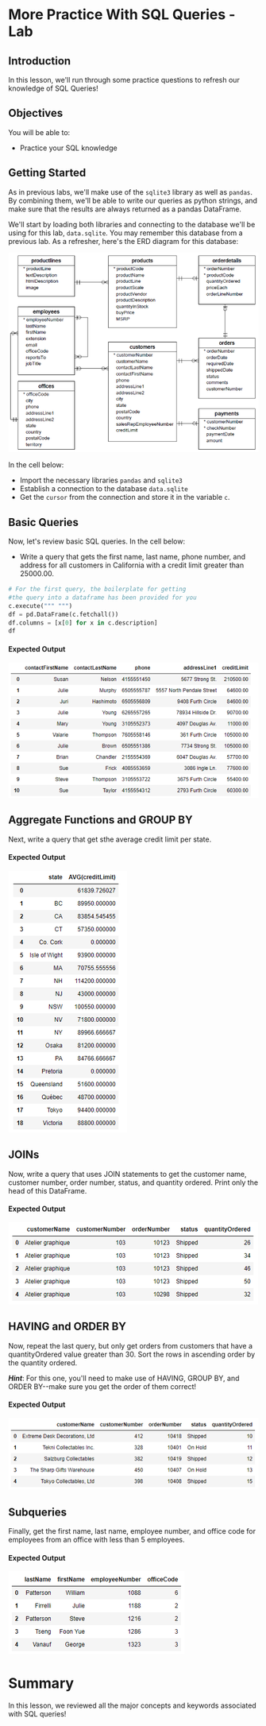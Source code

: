
# More Practice With SQL Queries - Lab

## Introduction

In this lesson, we'll run through some practice questions to refresh our knowledge of SQL Queries!

## Objectives

You will be able to:
- Practice your SQL knowledge


## Getting Started

As in previous labs, we'll make use of the `sqlite3` library as well as `pandas`. By combining them, we'll be able to write our queries as python strings, and make sure that the results are always returned as a pandas DataFrame. 

We'll start by loading both libraries and connecting to the database we'll be using for this lab, `data.sqlite`. You may remember this database from a previous lab. As a refresher, here's the ERD diagram for this database: 

<img src='images/Database-schema.png'>

In the cell below:

* Import the necessary libraries `pandas` and `sqlite3`
* Establish a connection to the database `data.sqlite`
* Get the `cursor` from the connection and store it in the variable `c`.

## Basic Queries

Now, let's review basic SQL queries. In the cell below:

* Write a query that gets the first name, last name, phone number, and address for all customers in California with a credit limit greater than 25000.00. 


```python
# For the first query, the boilerplate for getting 
#the query into a dataframe has been provided for you
c.execute(""" """)
df = pd.DataFrame(c.fetchall())
df.columns = [x[0] for x in c.description]
df
```

#### Expected Output

<img src='images/expected-output-1.png'>

## Aggregate Functions and GROUP BY

Next, write a query that get sthe average credit limit per state.

#### Expected Output

<img src='images/expected-output-2.png'>

## JOINs

Now, write a query that uses JOIN statements to get the customer name, customer number, order number, status, and quantity ordered. Print only the head of this DataFrame. 

#### Expected Output

<img src='images/expected-output-3.png'>

## HAVING and ORDER BY

Now, repeat the last query, but only get orders from customers that have a quantityOrdered value greater than 30. Sort the rows in ascending order by the quantity ordered. 

**_Hint_**: For this one, you'll need to make use of HAVING, GROUP BY, and ORDER BY--make sure you get the order of them correct!

#### Expected Output

<img src='images/expected-output-4.png'>

## Subqueries

Finally, get the first name, last name, employee number, and office code for employees from an office with less than 5 employees. 

#### Expected Output

<img src='images/expected-output-5.png'>

# Summary

In this lesson, we reviewed all the major concepts and keywords associated with SQL queries!
